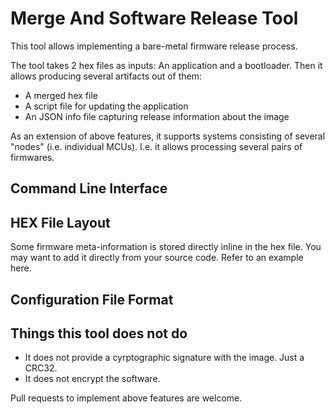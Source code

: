 # Merge And Software Release Tool

This tool allows implementing a bare-metal firmware release process.

The tool takes 2 hex files as inputs: An application and a bootloader. Then it allows producing several artifacts out of them:

 * A merged hex file
 * A script file for updating the application
 * An JSON info file capturing release information about the image

As an extension of above features, it supports systems consisting of several "nodes" (i.e. individual MCUs). I.e. it allows processing several pairs of firmwares.

## Command Line Interface


## HEX File Layout

Some firmware meta-information is stored directly inline in the hex file. You may want to add it directly from your source code. Refer to an example here.


## Configuration File Format




## Things this tool does not do


 * It does not provide a cyrptographic signature with the image. Just a CRC32.
 * It does not encrypt the software.

 Pull requests to implement above features are welcome.

